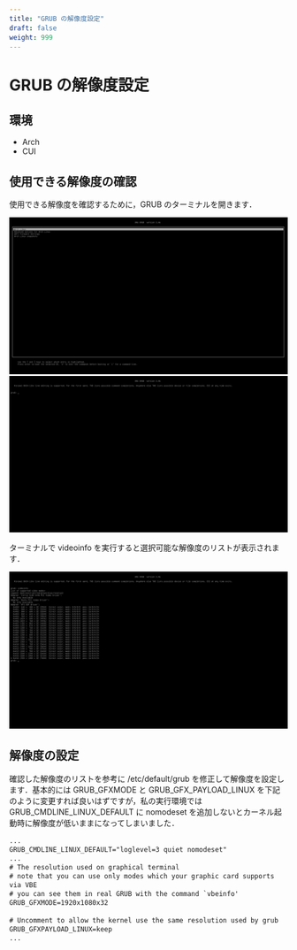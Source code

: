 ```yaml
---
title: "GRUB の解像度設定"
draft: false
weight: 999
---
```


# GRUB の解像度設定

## 環境

- Arch
- CUI

## 使用できる解像度の確認

使用できる解像度を確認するために，GRUB のターミナルを開きます．

![](./grub00.png)
![](./grub01.png)

ターミナルで videoinfo を実行すると選択可能な解像度のリストが表示されます．

![](./grub02.png)

## 解像度の設定

確認した解像度のリストを参考に /etc/default/grub を修正して解像度を設定します．基本的には GRUB_GFXMODE と GRUB_GFX_PAYLOAD_LINUX を下記のように変更すれば良いはずですが，私の実行環境ではGRUB_CMDLINE_LINUX_DEFAULT に nomodeset を追加しないとカーネル起動時に解像度が低いままになってしまいました．

```text
...
GRUB_CMDLINE_LINUX_DEFAULT="loglevel=3 quiet nomodeset"
...
# The resolution used on graphical terminal
# note that you can use only modes which your graphic card supports via VBE
# you can see them in real GRUB with the command `vbeinfo'
GRUB_GFXMODE=1920x1080x32

# Uncomment to allow the kernel use the same resolution used by grub
GRUB_GFXPAYLOAD_LINUX=keep
...
```
